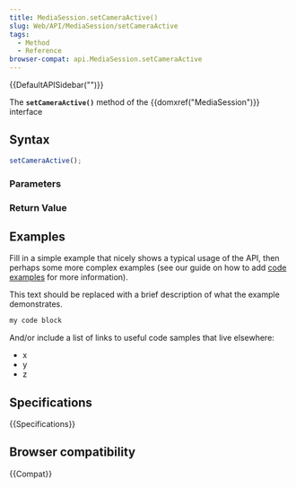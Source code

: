 ```yaml
---
title: MediaSession.setCameraActive()
slug: Web/API/MediaSession/setCameraActive
tags:
  - Method
  - Reference
browser-compat: api.MediaSession.setCameraActive
---
```

{{DefaultAPISidebar("")}}

The **`setCameraActive()`** method of the {{domxref("MediaSession")}} interface 

## Syntax

```js
setCameraActive();
```

### Parameters



### Return Value



## Examples

Fill in a simple example that nicely shows a typical usage of the API, then perhaps some more complex examples (see our guide on how to add [code examples](/en-US/docs/MDN/Contribute/Structures/Code_examples) for more information).

This text should be replaced with a brief description of what the example demonstrates.

```js
my code block
```

And/or include a list of links to useful code samples that live elsewhere:

*   x
*   y
*   z

## Specifications

{{Specifications}}

## Browser compatibility

{{Compat}}

